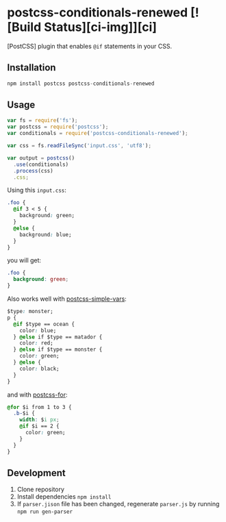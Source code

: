 # postcss-conditionals-renewed [![Build Status][ci-img]][ci]

[PostCSS] plugin that enables ```@if``` statements in your CSS.

## Installation

```js
npm install postcss postcss-conditionals-renewed
```

## Usage

```js
var fs = require('fs');
var postcss = require('postcss');
var conditionals = require('postcss-conditionals-renewed');

var css = fs.readFileSync('input.css', 'utf8');

var output = postcss()
  .use(conditionals)
  .process(css)
  .css;
```

Using this ```input.css```:

```css
.foo {
  @if 3 < 5 {
    background: green;
  }
  @else {
    background: blue;
  }
}
```

you will get:

```css
.foo {
  background: green;
}
```

Also works well with [postcss-simple-vars]:

```css
$type: monster;
p {
  @if $type == ocean {
    color: blue;
  } @else if $type == matador {
    color: red;
  } @else if $type == monster {
    color: green;
  } @else {
    color: black;
  }
}
```
[postcss-simple-vars]: https://github.com/postcss/postcss-simple-vars

and with [postcss-for]:

```css
@for $i from 1 to 3 {
  .b-$i {
    width: $i px;
    @if $i == 2 {
      color: green;
    }
  }
}
```

[postcss-for]: https://github.com/antyakushev/postcss-for

## Development
1. Clone repository
2. Install dependencies `npm install`
3. If `parser.jison` file has been changed, regenerate `parser.js` by running `npm run gen-parser`
